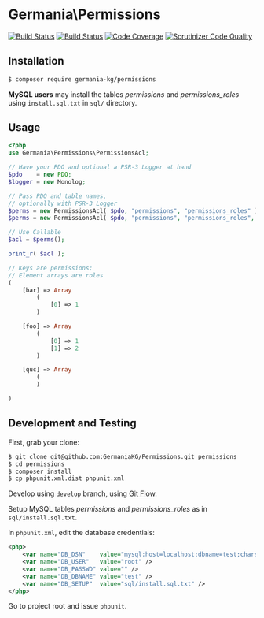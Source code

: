 # Germania\Permissions

[![Build Status](https://travis-ci.org/GermaniaKG/Permissions.svg?branch=master)](https://travis-ci.org/GermaniaKG/Permissions)
[![Build Status](https://travis-ci.org/GermaniaKG/Permissions.svg?branch=master)](https://travis-ci.org/GermaniaKG/Permissions)
[![Code Coverage](https://scrutinizer-ci.com/g/GermaniaKG/Permissions/badges/coverage.png?b=master)](https://scrutinizer-ci.com/g/GermaniaKG/Permissions/?branch=master)
[![Scrutinizer Code Quality](https://scrutinizer-ci.com/g/GermaniaKG/Permissions/badges/quality-score.png?b=master)](https://scrutinizer-ci.com/g/GermaniaKG/Permissions/?branch=master)


## Installation

```bash
$ composer require germania-kg/permissions
```

**MySQL users** may install the tables *permissions* and *permissions\_roles* using `install.sql.txt` in `sql/` directory.


## Usage

```php
<?php
use Germania\Permissions\PermissionsAcl;

// Have your PDO and optional a PSR-3 Logger at hand
$pdo    = new PDO;
$logger = new Monolog;

// Pass PDO and table names,
// optionally with PSR-3 Logger
$perms = new PermissionsAcl( $pdo, "permissions", "permissions_roles" );
$perms = new PermissionsAcl( $pdo, "permissions", "permissions_roles", $logger );

// Use Callable
$acl = $perms();
```



```php
print_r( $acl );

// Keys are permissions;
// Element arrays are roles
(
    [bar] => Array
        (
            [0] => 1
        )

    [foo] => Array
        (
            [0] => 1
            [1] => 2
        )

    [quc] => Array
        (
        )

)
```



## Development and Testing

First, grab your clone:

```bash
$ git clone git@github.com:GermaniaKG/Permissions.git permissions
$ cd permissions
$ composer install
$ cp phpunit.xml.dist phpunit.xml
```

Develop using `develop` branch, using [Git Flow](https://github.com/nvie/gitflow).   

Setup MySQL tables *permissions* and *permissions_roles* as in `sql/install.sql.txt`. 

In `phpunit.xml`, edit the database credentials:

```xml
<php>
	<var name="DB_DSN"    value="mysql:host=localhost;dbname=test;charset=utf8" />
	<var name="DB_USER"   value="root" />
	<var name="DB_PASSWD" value="" />
	<var name="DB_DBNAME" value="test" />
	<var name="DB_SETUP"  value="sql/install.sql.txt" />
</php>
```


Go to project root and issue `phpunit`.

